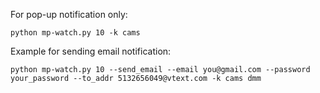 For pop-up notification only:

    python mp-watch.py 10 -k cams

Example for sending email notification:

    python mp-watch.py 10 --send_email --email you@gmail.com --password your_password --to_addr 5132656049@vtext.com -k cams dmm
